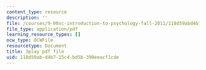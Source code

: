 ```yaml
---
content_type: resource
description: ''
file: /courses/9-00sc-introduction-to-psychology-fall-2011/118d59abd4b715c4bd5b390eeacf1cde_v4ur5mna060.pdf
file_type: application/pdf
learning_resource_types: []
ocw_type: OCWFile
resourcetype: Document
title: 3play pdf file
uid: 118d59ab-d4b7-15c4-bd5b-390eeacf1cde
---
```

